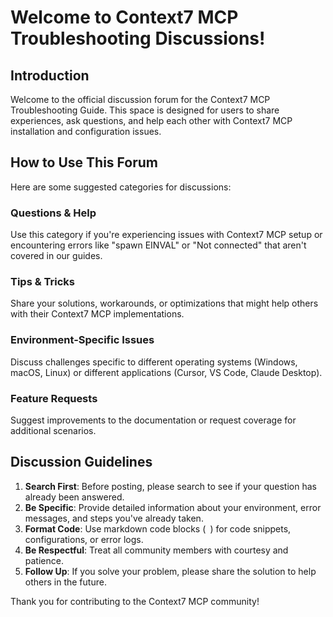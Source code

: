 # Welcome to Context7 MCP Troubleshooting Discussions!

## Introduction

Welcome to the official discussion forum for the Context7 MCP Troubleshooting Guide. This space is designed for users to share experiences, ask questions, and help each other with Context7 MCP installation and configuration issues.

## How to Use This Forum

Here are some suggested categories for discussions:

### Questions & Help
Use this category if you're experiencing issues with Context7 MCP setup or encountering errors like "spawn EINVAL" or "Not connected" that aren't covered in our guides.

### Tips & Tricks
Share your solutions, workarounds, or optimizations that might help others with their Context7 MCP implementations.

### Environment-Specific Issues
Discuss challenges specific to different operating systems (Windows, macOS, Linux) or different applications (Cursor, VS Code, Claude Desktop).

### Feature Requests
Suggest improvements to the documentation or request coverage for additional scenarios.

## Discussion Guidelines

1. **Search First**: Before posting, please search to see if your question has already been answered.
2. **Be Specific**: Provide detailed information about your environment, error messages, and steps you've already taken.
3. **Format Code**: Use markdown code blocks (``` ```) for code snippets, configurations, or error logs.
4. **Be Respectful**: Treat all community members with courtesy and patience.
5. **Follow Up**: If you solve your problem, please share the solution to help others in the future.

Thank you for contributing to the Context7 MCP community!
